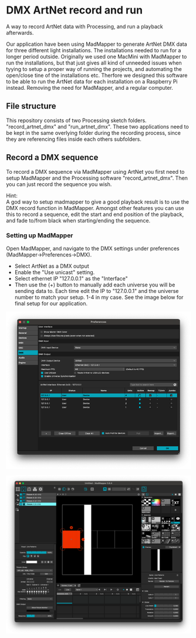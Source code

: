 # DMX ArtNet record and run
 A way to record ArtNet data with Processing, and run a playback afterwards.

Our application have been using MadMapper to generate ArtNet DMX data for three different light installations. The installations needed to run for a longer period outside. Originally we used one MacMini with MadMapper to run the installations, but that just gives all kind of unneeded issues when tyying to setup a proper way of running the projects, and automating the open/close tine of the installations etc. Therfore we designed this software to be able to run the ArtNet data for each installation on a Raspberry Pi instead. Removing the need for MadMapper, and a regular computer.

## File structure
This repository consists of two Processing sketch folders. "record_artnet_dmx" and "run_artnet_dmx". These two applications need to be kept in the same overlying folder during the recording process, since they are referencing files inside each others subfolders.

## Record a DMX sequence
To record a DMX sequence via MadMapper using ArtNet you first need to setup MadMapper and the Processing software "record_artnet_dmx". Then you can just record the sequence you wish. 

Hint:<br>
A god way to setup madmapper to give a good playback result is to use the DMX record function in MadMapper. Amongst other features you can use this to record a sequence, edit the start and end position of the playback, and fade to/from black when starting/ending the sequence.

### Setting up MadMapper
Open MadMapper, and navigate to the DMX settings under preferences (MadMapper->Preferences->DMX). 
- Select ArtNet as a DMX output
- Enable the "Use unicast" setting.
- Select ethernet IP "127.0.0.1" as the "Interface" 
- Then use the (+) button to manually add each universe you will be sending data to. Each time edit the IP to "127.0.0.1" and the universe number to match your setup. 1-4 in my case.
See the image below for final setup for our application.

![DMX preferences](https://github.com/airlabitu/DMX-ArtNet-record-and-run/blob/main/settings/MadMapper%20-%20DMX%20preferences.png)

![Fixture setup](https://github.com/airlabitu/DMX-ArtNet-record-and-run/blob/main/settings/MadMapper%20-%20DMX%20fixture%20setup.png)


